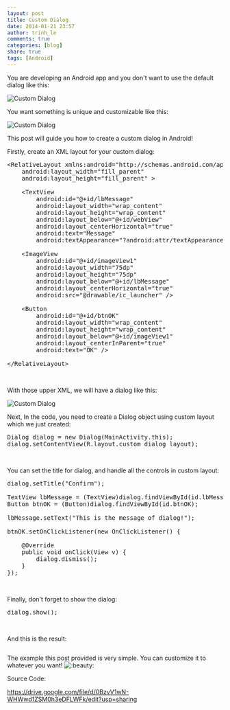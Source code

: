 ```yaml
---
layout: post
title: Custom Dialog
date: 2014-01-21 23:57
author: trinh_le
comments: true
categories: [blog]
share: true
tags: [Android]
---
```


You are developing an Android app and you don't want to use the default dialog like this:

<img class="aligncenter" src="http://developer.android.com/images/ui/dialog_buttons.png" alt="Custom Dialog" />

You want something is unique and customizable like this:

<img class="aligncenter" src="http://developer.android.com/images/ui/dialog_custom.png" alt="Custom Dialog" />

This post will guide you how to create a custom dialog in Android!

<!--more-->

Firstly, create an XML layout for your custom dialog:
<pre class="lang:default decode:true ">&lt;RelativeLayout xmlns:android="http://schemas.android.com/apk/res/android"
    android:layout_width="fill_parent"
    android:layout_height="fill_parent" &gt;

    &lt;TextView
        android:id="@+id/lbMessage"
        android:layout_width="wrap_content"
        android:layout_height="wrap_content"
        android:layout_below="@+id/webView"
        android:layout_centerHorizontal="true"
        android:text="Message"
        android:textAppearance="?android:attr/textAppearanceMedium" /&gt;

    &lt;ImageView
        android:id="@+id/imageView1"
        android:layout_width="75dp"
        android:layout_height="75dp"
        android:layout_below="@+id/lbMessage"
        android:layout_centerHorizontal="true"
        android:src="@drawable/ic_launcher" /&gt;

    &lt;Button
        android:id="@+id/btnOK"
        android:layout_width="wrap_content"
        android:layout_height="wrap_content"
        android:layout_below="@+id/imageView1"
        android:layout_centerInParent="true"
        android:text="OK" /&gt;

&lt;/RelativeLayout&gt;</pre>
&nbsp;

With those upper XML, we will have a dialog like this:

<img class="aligncenter" src="https://lh4.googleusercontent.com/Aw4YDwjtyI_t2e4OzNYoMioU9xDKCSJ7kDmpEEes6io=w417-h302" alt="Custom Dialog" />

Next, In the code, you need to create a Dialog object using custom layout which we just created:
<pre class="lang:default decode:true ">Dialog dialog = new Dialog(MainActivity.this);
dialog.setContentView(R.layout.custom_dialog_layout);</pre>
&nbsp;

You can set the title for dialog, and handle all the controls in custom layout:
<pre class="lang:default decode:true ">dialog.setTitle("Confirm");

TextView lbMessage = (TextView)dialog.findViewById(id.lbMessage);
Button btnOK = (Button)dialog.findViewById(id.btnOK);

lbMessage.setText("This is the message of dialog!");

btnOK.setOnClickListener(new OnClickListener() {

    @Override
    public void onClick(View v) {
        dialog.dismiss();
    }
});</pre>
&nbsp;

Finally, don't forget to show the dialog:
<pre class="lang:default decode:true ">dialog.show();</pre>
&nbsp;

And this is the result:

<img class="aligncenter" src="https://lh4.googleusercontent.com/5Ww40DgCky4XhQXKSCVVAxYroRDlNEE3XStVLdqpstU=w370-h583-no" alt="" />

The example this post provided is very simple. You can customize it to whatever you want! <img id="smilie_224" title="Beauty" src="http://vozforums.com/images/smilies/Off/beauty.gif" alt=":beauty:" />

Source Code:

<a href="https://drive.google.com/file/d/0BzvV1wN-WHWwd1ZSM0h3eDFLWFk/edit?usp=sharing">https://drive.google.com/file/d/0BzvV1wN-WHWwd1ZSM0h3eDFLWFk/edit?usp=sharing</a>
